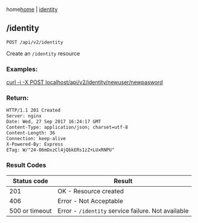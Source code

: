 home[home](/home) | [identity](/docs/api/v2/identity)

## /identity

`POST /api/v2/identity`

Create an  `/identity` resource

### Examples: 

[curl -i -X POST localhost/api/v2/identity/newuser/newpasword](/api/v2/identity)


### Return:
```html
HTTP/1.1 201 Created
Server: nginx
Date: Wed, 27 Sep 2017 16:24:17 GMT
Content-Type: application/json; charset=utf-8
Content-Length: 36
Connection: keep-alive
X-Powered-By: Express
ETag: W/"24-O6mDxzCl4jQbkERs1zZ+LUxRNPU"
```

### Result Codes
Status code|Result
---|---
201|OK - Resource created
406|Error - Not Acceptable
500 or timeout|Error - `/identity` service failure. Not available
